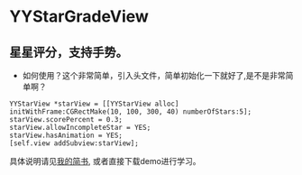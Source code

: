 # YYStarGradeView
星星评分，支持手势。
----
- 如何使用？这个非常简单，引入头文件，简单初始化一下就好了,是不是非常简单啊？
```objc
YYStarView *starView = [[YYStarView alloc] initWithFrame:CGRectMake(10, 100, 300, 40) numberOfStars:5];
starView.scorePercent = 0.3;
starView.allowIncompleteStar = YES;
starView.hasAnimation = YES;
[self.view addSubview:starView];
```
具体说明请见[我的简书](http://www.jianshu.com/p/5c9554d16b28), 或者直接下载demo进行学习。
